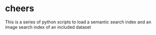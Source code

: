 # cheers
This is a series of python scripts to load a semantic search index and an image search index of an included dataset
